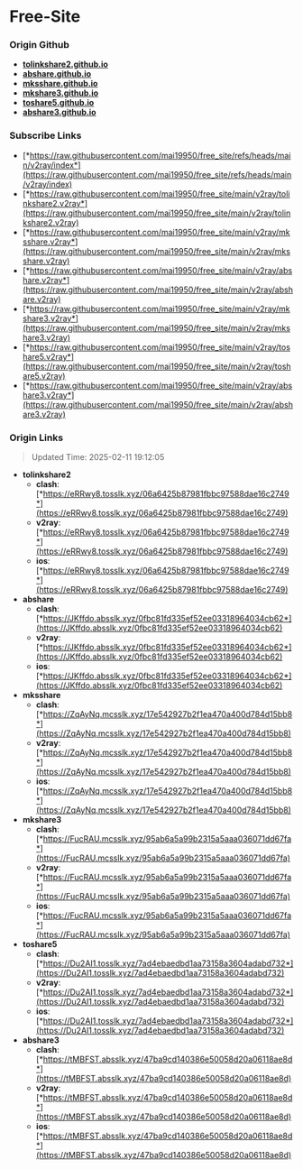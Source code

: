 # Free-Site

### Origin Github

- [**tolinkshare2.github.io**](https://github.com/tolinkshare2/tolinkshare2.github.io)
- [**abshare.github.io**](https://github.com/abshare/abshare.github.io)
- [**mksshare.github.io**](https://github.com/mksshare/mksshare.github.io)
- [**mkshare3.github.io**](https://github.com/mkshare3/mkshare3.github.io)
- [**toshare5.github.io**](https://github.com/toshare5/toshare5.github.io)
- [**abshare3.github.io**](https://github.com/abshare3/abshare3.github.io)

### Subscribe Links

- [*https://raw.githubusercontent.com/mai19950/free_site/refs/heads/main/v2ray/index*](https://raw.githubusercontent.com/mai19950/free_site/refs/heads/main/v2ray/index)
- [*https://raw.githubusercontent.com/mai19950/free_site/main/v2ray/tolinkshare2.v2ray*](https://raw.githubusercontent.com/mai19950/free_site/main/v2ray/tolinkshare2.v2ray)
- [*https://raw.githubusercontent.com/mai19950/free_site/main/v2ray/mksshare.v2ray*](https://raw.githubusercontent.com/mai19950/free_site/main/v2ray/mksshare.v2ray)
- [*https://raw.githubusercontent.com/mai19950/free_site/main/v2ray/abshare.v2ray*](https://raw.githubusercontent.com/mai19950/free_site/main/v2ray/abshare.v2ray)
- [*https://raw.githubusercontent.com/mai19950/free_site/main/v2ray/mkshare3.v2ray*](https://raw.githubusercontent.com/mai19950/free_site/main/v2ray/mkshare3.v2ray)
- [*https://raw.githubusercontent.com/mai19950/free_site/main/v2ray/toshare5.v2ray*](https://raw.githubusercontent.com/mai19950/free_site/main/v2ray/toshare5.v2ray)
- [*https://raw.githubusercontent.com/mai19950/free_site/main/v2ray/abshare3.v2ray*](https://raw.githubusercontent.com/mai19950/free_site/main/v2ray/abshare3.v2ray)

### Origin Links

> Updated Time: 2025-02-11 19:12:05

- **tolinkshare2**
  - **clash**: [*https://eRRwy8.tosslk.xyz/06a6425b87981fbbc97588dae16c2749*](https://eRRwy8.tosslk.xyz/06a6425b87981fbbc97588dae16c2749)
  - **v2ray**: [*https://eRRwy8.tosslk.xyz/06a6425b87981fbbc97588dae16c2749*](https://eRRwy8.tosslk.xyz/06a6425b87981fbbc97588dae16c2749)
  - **ios**: [*https://eRRwy8.tosslk.xyz/06a6425b87981fbbc97588dae16c2749*](https://eRRwy8.tosslk.xyz/06a6425b87981fbbc97588dae16c2749)
- **abshare**
  - **clash**: [*https://JKffdo.absslk.xyz/0fbc81fd335ef52ee03318964034cb62*](https://JKffdo.absslk.xyz/0fbc81fd335ef52ee03318964034cb62)
  - **v2ray**: [*https://JKffdo.absslk.xyz/0fbc81fd335ef52ee03318964034cb62*](https://JKffdo.absslk.xyz/0fbc81fd335ef52ee03318964034cb62)
  - **ios**: [*https://JKffdo.absslk.xyz/0fbc81fd335ef52ee03318964034cb62*](https://JKffdo.absslk.xyz/0fbc81fd335ef52ee03318964034cb62)
- **mksshare**
  - **clash**: [*https://ZqAyNq.mcsslk.xyz/17e542927b2f1ea470a400d784d15bb8*](https://ZqAyNq.mcsslk.xyz/17e542927b2f1ea470a400d784d15bb8)
  - **v2ray**: [*https://ZqAyNq.mcsslk.xyz/17e542927b2f1ea470a400d784d15bb8*](https://ZqAyNq.mcsslk.xyz/17e542927b2f1ea470a400d784d15bb8)
  - **ios**: [*https://ZqAyNq.mcsslk.xyz/17e542927b2f1ea470a400d784d15bb8*](https://ZqAyNq.mcsslk.xyz/17e542927b2f1ea470a400d784d15bb8)
- **mkshare3**
  - **clash**: [*https://FucRAU.mcsslk.xyz/95ab6a5a99b2315a5aaa036071dd67fa*](https://FucRAU.mcsslk.xyz/95ab6a5a99b2315a5aaa036071dd67fa)
  - **v2ray**: [*https://FucRAU.mcsslk.xyz/95ab6a5a99b2315a5aaa036071dd67fa*](https://FucRAU.mcsslk.xyz/95ab6a5a99b2315a5aaa036071dd67fa)
  - **ios**: [*https://FucRAU.mcsslk.xyz/95ab6a5a99b2315a5aaa036071dd67fa*](https://FucRAU.mcsslk.xyz/95ab6a5a99b2315a5aaa036071dd67fa)
- **toshare5**
  - **clash**: [*https://Du2AI1.tosslk.xyz/7ad4ebaedbd1aa73158a3604adabd732*](https://Du2AI1.tosslk.xyz/7ad4ebaedbd1aa73158a3604adabd732)
  - **v2ray**: [*https://Du2AI1.tosslk.xyz/7ad4ebaedbd1aa73158a3604adabd732*](https://Du2AI1.tosslk.xyz/7ad4ebaedbd1aa73158a3604adabd732)
  - **ios**: [*https://Du2AI1.tosslk.xyz/7ad4ebaedbd1aa73158a3604adabd732*](https://Du2AI1.tosslk.xyz/7ad4ebaedbd1aa73158a3604adabd732)
- **abshare3**
  - **clash**: [*https://tMBFST.absslk.xyz/47ba9cd140386e50058d20a06118ae8d*](https://tMBFST.absslk.xyz/47ba9cd140386e50058d20a06118ae8d)
  - **v2ray**: [*https://tMBFST.absslk.xyz/47ba9cd140386e50058d20a06118ae8d*](https://tMBFST.absslk.xyz/47ba9cd140386e50058d20a06118ae8d)
  - **ios**: [*https://tMBFST.absslk.xyz/47ba9cd140386e50058d20a06118ae8d*](https://tMBFST.absslk.xyz/47ba9cd140386e50058d20a06118ae8d)
